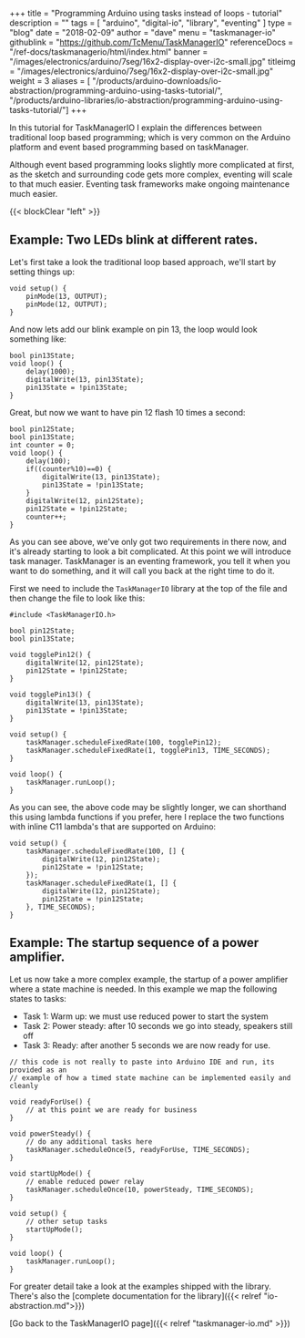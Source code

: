 +++
title = "Programming Arduino using tasks instead of loops - tutorial"
description = ""
tags = [ "arduino", "digital-io", "library", "eventing" ]
type = "blog"
date = "2018-02-09"
author =  "dave"
menu = "taskmanager-io"
githublink = "https://github.com/TcMenu/TaskManagerIO"
referenceDocs = "/ref-docs/taskmanagerio/html/index.html"
banner = "/images/electronics/arduino/7seg/16x2-display-over-i2c-small.jpg"
titleimg = "/images/electronics/arduino/7seg/16x2-display-over-i2c-small.jpg"
weight = 3
aliases = [ "/products/arduino-downloads/io-abstraction/programming-arduino-using-tasks-tutorial/",
            "/products/arduino-libraries/io-abstraction/programming-arduino-using-tasks-tutorial/"]
+++

In this tutorial for TaskManagerIO I explain the differences between traditional 
loop based programming; which is very common on the Arduino platform and event based
programming based on taskManager. 

Although event based programming looks slightly more complicated at first, as the sketch and
surrounding code gets more complex, eventing will scale to that much easier. Eventing task
frameworks make ongoing maintenance much easier.

{{< blockClear "left" >}}

## Example: Two LEDs blink at different rates.

Let's first take a look the traditional loop based approach, we'll start by setting 
things up:

    void setup() {
        pinMode(13, OUTPUT);
        pinMode(12, OUTPUT);
    }

And now lets add our blink example on pin 13, the loop would look something like:

    bool pin13State;
    void loop() {
        delay(1000);
        digitalWrite(13, pin13State);
        pin13State = !pin13State;
    } 

Great, but now we want to have pin 12 flash 10 times a second:

    bool pin12State;
    bool pin13State;
    int counter = 0;
    void loop() {
        delay(100);
        if((counter%10)==0) {
            digitalWrite(13, pin13State);
            pin13State = !pin13State;
        }
        digitalWrite(12, pin12State);
        pin12State = !pin12State;   
        counter++;
    }

As you can see above, we've only got two requirements in there now, and it's already starting
to look a bit complicated. At this point we will introduce task manager. TaskManager is an
eventing framework, you tell it when you want to do something, and it will call you back at
the right time to do it.

First we need to include the `TaskManagerIO` library at the top of the file and then change the
file to look like this:

    #include <TaskManagerIO.h>
    
    bool pin12State;
    bool pin13State;
    
    void togglePin12() {
        digitalWrite(12, pin12State);
        pin12State = !pin12State;           
    }
    
    void togglePin13() {
        digitalWrite(13, pin13State);
        pin13State = !pin13State;
    }
    
    void setup() {
        taskManager.scheduleFixedRate(100, togglePin12);
        taskManager.scheduleFixedRate(1, togglePin13, TIME_SECONDS);
    }
    
    void loop() {
        taskManager.runLoop();
    }
    
As you can see, the above code may be slightly longer, we can shorthand this using lambda
functions if you prefer, here I replace the two functions with inline C11 lambda's that are
supported on Arduino:

    void setup() {
        taskManager.scheduleFixedRate(100, [] {
            digitalWrite(12, pin12State);
            pin12State = !pin12State;           
        });
        taskManager.scheduleFixedRate(1, [] {
            digitalWrite(12, pin12State);
            pin12State = !pin12State;           
        }, TIME_SECONDS);
    }

## Example: The startup sequence of a power amplifier.

Let us now take a more complex example, the startup of a power amplifier where a state machine
is needed. In this example we map the following states to tasks:

* Task 1: Warm up: we must use reduced power to start the system
* Task 2: Power steady: after 10 seconds we go into steady, speakers still off
* Task 3: Ready: after another 5 seconds we are now ready for use.

```
// this code is not really to paste into Arduino IDE and run, its provided as an
// example of how a timed state machine can be implemented easily and cleanly 

void readyForUse() {
    // at this point we are ready for business 
}

void powerSteady() {
    // do any additional tasks here
    taskManager.scheduleOnce(5, readyForUse, TIME_SECONDS);
}

void startUpMode() {
    // enable reduced power relay        
    taskManager.scheduleOnce(10, powerSteady, TIME_SECONDS);
}

void setup() {
    // other setup tasks
    startUpMode();
}

void loop() {
    taskManager.runLoop();
}
```

For greater detail take a look at the examples shipped with the library. There's also the [complete documentation for the library]({{< relref "io-abstraction.md">}})

[Go back to the TaskManagerIO page]({{< relref "taskmanager-io.md" >}})
